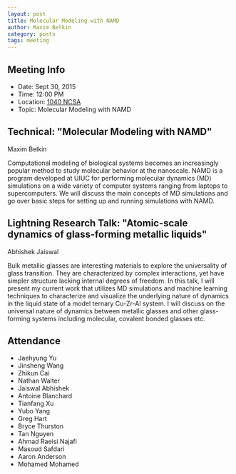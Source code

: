 ```yaml
---
layout: post
title: Molecular Modeling with NAMD
author: Maxim Belkin
category: posts
tags: meeting 
---
```


## Meeting Info

* Date: Sept 30, 2015
* Time: 12:00 PM
* Location: [1040 NCSA][ncsa_map]
* Topic: Molecular Modeling with NAMD

## Technical: "Molecular Modeling with NAMD"
Maxim Belkin

Computational modeling of biological systems becomes an increasingly popular method to study molecular behavior at the nanoscale. NAMD is a program developed at UIUC for performing molecular dynamics (MD) simulations on a wide variety of computer systems ranging from laptops to supercomputers. We will discuss the main concepts of MD simulations and go over basic steps for setting up and running simulations with NAMD.


## Lightning Research Talk: "Atomic-scale dynamics of glass-forming metallic liquids"
Abhishek Jaiswal

Bulk metallic glasses are interesting materials to explore the universality of glass transition. They are characterized by complex interactions, yet have simpler structure lacking internal degrees of freedom. In this talk, I will present my current work that utilizes MD simulations and machine learning techniques to characterize and visualize the underlying nature of dynamics in the liquid state of a model ternary Cu-Zr-Al system. I will discuss on the universal nature of dynamics between metallic glasses and other glass-forming systems including molecular, covalent bonded glasses etc.


## Attendance

- Jaehyung Yu
- Jinsheng Wang
- Zhikun Cai
- Nathan Walter
- Jaiswal Abhishek
- Antoine Blanchard
- Tianfang Xu
- Yubo Yang
- Greg Hart
- Bryce Thurston
- Tan Nguyen
- Ahmad Raeisi Najafi
- Masoud Safdari
- Aaron Anderson
- Mohamed Mohamed

[ncsa_map]: http://illinois.edu/map/view?skinId=0&ACTION=MAP&buildingId=564
